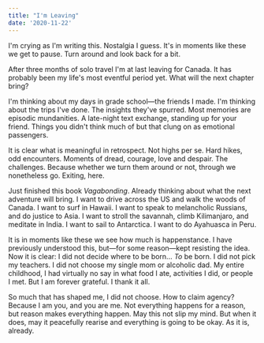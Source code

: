 ```yaml
---
title: "I'm Leaving"
date: '2020-11-22'
---
```


I'm crying as I'm writing this. Nostalgia I guess. It's in moments like these we get to pause. Turn around and look back for a bit.

After three months of solo travel I'm at last leaving for Canada. It has probably been my life's most eventful period yet. What will the next chapter bring?

I'm thinking about my days in grade school—the friends I made. I'm thinking about the trips I've done. The insights they've spurred. Most memories are episodic mundanities. A late-night text exchange, standing up for your friend. Things you didn't think much of but that clung on as emotional passengers.

It is clear what is meaningful in retrospect. Not highs per se. Hard hikes, odd encounters. Moments of dread, courage, love and despair. The challenges. Because whether we turn them around or not, through we nonetheless go. Exiting, here.

Just finished this book _Vagabonding_. Already thinking about what the next adventure will bring. I want to drive across the US and walk the woods of Canada. I want to surf in Hawaii. I want to speak to melancholic Russians, and do justice to Asia. I want to stroll the savannah, climb Kilimanjaro, and meditate in India. I want to sail to Antarctica. I want to do Ayahuasca in Peru.

It is in moments like these we see how much is happenstance. I have previously understood this, but—for some reason—kept resisting the idea. Now it is clear: I did not decide where to be born... _To_ be born. I did not pick my teachers. I did not choose my single mom or alcoholic dad. My entire childhood, I had virtually no say in what food I ate, activities I did, or people I met. But I am forever grateful. I thank it all.

So much that has shaped me, I did not choose. How to claim agency? Because I am you, and you are me. Not everything happens for a reason, but reason makes everything happen. May this not slip my mind. But when it does, may it peacefully rearise and everything is going to be okay. As it is, already.
